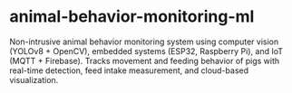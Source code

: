# animal-behavior-monitoring-ml
Non-intrusive animal behavior monitoring system using computer vision (YOLOv8 + OpenCV), embedded systems (ESP32, Raspberry Pi), and IoT (MQTT + Firebase). Tracks movement and feeding behavior of pigs with real-time detection, feed intake measurement, and cloud-based visualization.
